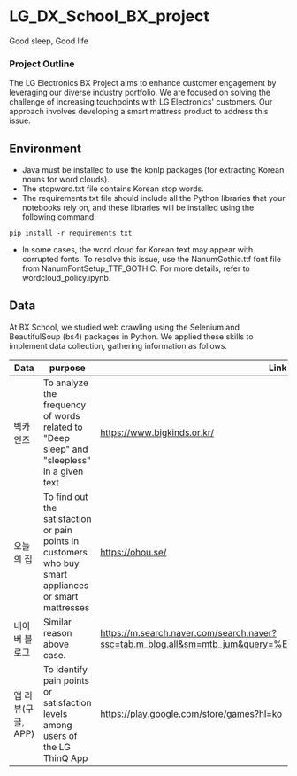 # LG_DX_School_BX_project

<P> Good sleep, Good life </P>

### Project Outline

The LG Electronics BX Project aims to enhance customer engagement by leveraging our diverse industry portfolio. We are focused on solving the challenge of increasing touchpoints with LG Electronics' customers. Our approach involves developing a smart mattress product to address this issue.

## Environment

- Java must be installed to use the konlp packages (for extracting Korean nouns for word clouds).
- The stopword.txt file contains Korean stop words.
- The requirements.txt file should include all the Python libraries that your notebooks rely on, and these libraries will be installed using the following command:
```
pip install -r requirements.txt
```
- In some cases, the word cloud for Korean text may appear with corrupted fonts. To resolve this issue, use the NanumGothic.ttf font file from NanumFontSetup_TTF_GOTHIC. For more details, refer to wordcloud_policy.ipynb.

## Data

At BX School, we studied web crawling using the Selenium and BeautifulSoup (bs4) packages in Python. We applied these skills to implement data collection, gathering information as follows.

|Data|purpose|Link|
|------|---|---|
|빅카인즈|To analyze the frequency of words related to "Deep sleep" and "sleepless" in a given text|https://www.bigkinds.or.kr/|
|오늘의 집|To find out the satisfaction or pain points in customers who buy smart appliances or smart mattresses|https://ohou.se/|
|네이버 블로그|Similar reason above case.|https://m.search.naver.com/search.naver?ssc=tab.m_blog.all&sm=mtb_jum&query=%EB%B8%94%EB%A1%9C%EA%B7%B8|
|앱 리뷰(구글, APP)|To identify pain points or satisfaction levels among users of the LG ThinQ App|https://play.google.com/store/games?hl=ko|

##